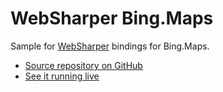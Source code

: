 # WebSharper Bing.Maps

Sample for [WebSharper](https://websharper.com) bindings for Bing.Maps.

* [Source repository on GitHub](https://github.com/websharper-samples/Bing.Maps)
* [See it running live](https://websharper-samples.github.io/Bing.Maps)

